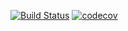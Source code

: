 [![Build Status](https://jenkins.ovh/buildStatus/icon?job=projet1)](https://jenkins.ovh/job/projet1/)
[![codecov](https://codecov.io/gh/dymafr/jenkins-projet1/graph/badge.svg?token=B0NS7OAY9K)](https://codecov.io/gh/dymafr/jenkins-projet1)
